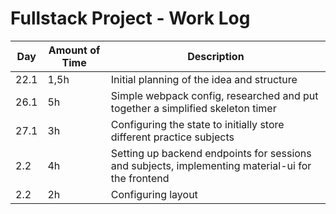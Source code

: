 # Fullstack Project - Work Log

| Day | Amount of Time | Description |
|-----|----------------|-------------|
| 22.1 | 1,5h | Initial planning of the idea and structure | 
| 26.1 | 5h | Simple webpack config, researched and put together a simplified skeleton timer |
| 27.1 | 3h | Configuring the state to initially store different practice subjects |
| 2.2 | 4h | Setting up backend endpoints for sessions and subjects, implementing material-ui for the frontend |
| 2.2 | 2h | Configuring layout |
